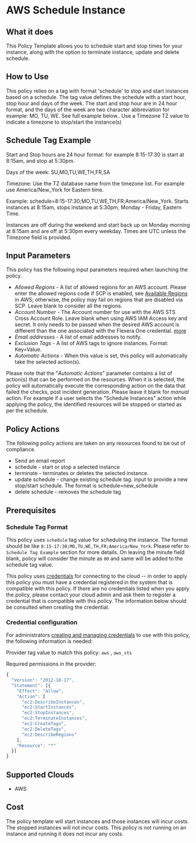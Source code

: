 # AWS Schedule Instance

## What it does

This Policy Template allows you to schedule start and stop times for your instance, along with the option to terminate instance, update and delete schedule.

## How to Use

This policy relies on a tag with format 'schedule' to stop and start instances based on a schedule. The tag value defines the schedule with a start hour, stop hour and days of the week. The start and stop hour are in 24 hour format, and the days of the week are two character abbreviation for example: MO, TU, WE. See full example below.. Use a Timezone TZ value to indicate a timezone to stop/start the instance(s)

## Schedule Tag Example

Start and Stop hours are 24 hour format: for example 8:15-17:30 is start at 8:15am, and stop at 5:30pm.

Days of the week: SU,MO,TU,WE,TH,FR,SA

Timezone: Use the TZ database name from the timezone list. For example use America/New_York for Eastern time.

Example: schedule=8:15-17:30;MO,TU,WE,TH,FR;America/New_York. Starts instances at 8:15am, stops instance at 5:30pm, Monday - Friday, Eastern Time.

Instances are off during the weekend and start back up on Monday morning at 8:15am and are off at 5:30pm every weekday. Times are UTC unless the Timezone field is provided.

## Input Parameters

This policy has the following input parameters required when launching the policy.

- *Allowed Regions* - A list of allowed regions for an AWS account. Please enter the allowed regions code if SCP is enabled, see [Available Regions](https://docs.aws.amazon.com/AWSEC2/latest/UserGuide/using-regions-availability-zones.html#concepts-available-regions) in AWS; otherwise, the policy may fail on regions that are disabled via SCP. Leave blank to consider all the regions.
- *Account Number* - The Account number for use with the AWS STS Cross Account Role. Leave blank when using AWS IAM Access key and secret. It only needs to be passed when the desired AWS account is different than the one associated with the Flexera One credential. [more](https://docs.flexera.com/flexera/EN/Automation/ProviderCredentials.htm#automationadmin_1982464505_1123608)
- *Email addresses* - A list of email addresses to notify.
- *Exclusion Tags* - A list of AWS tags to ignore instances. Format: Key=Value.
- *Automatic Actions* - When this value is set, this policy will automatically take the selected action(s).

Please note that the "*Automatic Actions*" parameter contains a list of action(s) that can be performed on the resources. When it is selected, the policy will automatically execute the corresponding action on the data that failed the checks, post incident generation. Please leave it blank for *manual* action.
For example if a user selects the "Schedule Instances" action while applying the policy, the identified resources will be stopped or started as per the schedule.

## Policy Actions

The following policy actions are taken on any resources found to be out of compliance.

- Send an email report
- schedule  - start or stop a selected instance
- terminate - terminates or deletes the selected instance.
- update schedule - change existing schedule tag.  input to provide a new stop/start schedule. The format is schedule=new_schedule
- delete schedule - removes the schedule tag

## Prerequisites

### Schedule Tag Format

This policy uses `schedule` tag value for scheduling the instance. The format should be like `8:15-17:30;MO,TU,WE,TH,FR;America/New_York`. Please refer to `Schedule Tag Example` section for more details.
On leaving the minute field blank, policy will consider the minute as `00` and same will be added to the schedule tag value.

This policy uses [credentials](https://docs.flexera.com/flexera/EN/Automation/ManagingCredentialsExternal.htm) for connecting to the  cloud
-- in order to apply this policy you must have a credential registered in the system that is compatible with this policy. If  there are no credentials listed when you apply the policy, please contact your cloud admin and ask them to register a credential  that is compatible with this policy. The information below should be consulted when creating the credential.

### Credential configuration

For administrators [creating and managing credentials](https://docs.flexera.com/flexera/EN/Automation/ManagingCredentialsExternal.htm) to use with this policy, the following information is needed:

Provider tag value to match this policy: `aws` , `aws_sts`

Required permissions in the provider:

```javascript
{
  "Version": "2012-10-17",
  "Statement": [{
    "Effect": "Allow",
    "Action": [
      "ec2:DescribeInstances",
      "ec2:StartInstances",
      "ec2:StopInstances",
      "ec2:TerminateInstances",
      "ec2:CreateTags",
      "ec2:DeleteTags",
      "ec2:DescribeRegions"
    ],
    "Resource": "*"
  }]
}
```

## Supported Clouds

- AWS

## Cost

The policy template will start instances and those instances will incur costs. The stopped instances will not incur costs. This policy is not running on an instance and running it does not incur any costs.
